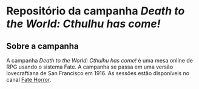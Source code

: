 # **Repositório da campanha *Death to the World: Cthulhu has come!***

## **Sobre a campanha**

A campanha *Death to the World: Cthulhu has come!* é uma mesa online de RPG usando o sistema Fate. A campanha se passa em uma versão lovecraftiana de San Francisco em 1916. As sessões estão disponíveis no canal [Fate Horror](https://www.youtube.com/playlist?list=PLuTWCfzGgMxtPmfu3Di1BXv13ezhsPQeb).
